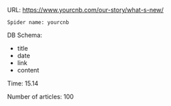 URL: https://www.yourcnb.com/our-story/what-s-new/

    Spider name: yourcnb

DB Schema:
- title
- date
- link
- content

Time: 15.14

Number of articles: 100
